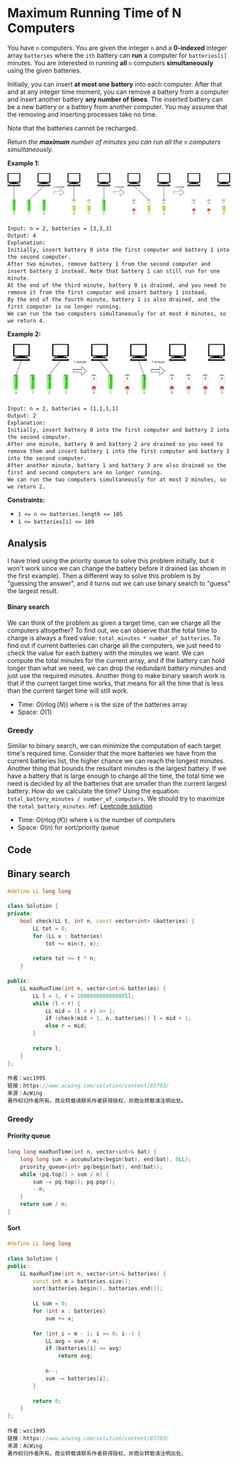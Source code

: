 # Maximum Running Time of N Computers

You have `n` computers. You are given the integer `n` and a **0-indexed** integer array `batteries` where the `ith` battery can **run** a computer for `batteries[i]` minutes. You are interested in running **all** `n` computers **simultaneously** using the given batteries.

Initially, you can insert **at most one battery** into each computer. After that and at any integer time moment, you can remove a battery from a computer and insert another battery **any number of times**. The inserted battery can be a new battery or a battery from another computer. You may assume that the removing and inserting processes take no time.

Note that the batteries cannot be recharged.

Return *the **maximum** number of minutes you can run all the* `n` *computers simultaneously.*

 

**Example 1:**

![img](resources/example1-fit.png)

```
Input: n = 2, batteries = [3,3,3]
Output: 4
Explanation: 
Initially, insert battery 0 into the first computer and battery 1 into the second computer.
After two minutes, remove battery 1 from the second computer and insert battery 2 instead. Note that battery 1 can still run for one minute.
At the end of the third minute, battery 0 is drained, and you need to remove it from the first computer and insert battery 1 instead.
By the end of the fourth minute, battery 1 is also drained, and the first computer is no longer running.
We can run the two computers simultaneously for at most 4 minutes, so we return 4.
```

**Example 2:**

![img](resources/example2.png)

```
Input: n = 2, batteries = [1,1,1,1]
Output: 2
Explanation: 
Initially, insert battery 0 into the first computer and battery 2 into the second computer. 
After one minute, battery 0 and battery 2 are drained so you need to remove them and insert battery 1 into the first computer and battery 3 into the second computer. 
After another minute, battery 1 and battery 3 are also drained so the first and second computers are no longer running.
We can run the two computers simultaneously for at most 2 minutes, so we return 2.
```

 

**Constraints:**

- `1 <= n <= batteries.length <= 105`
- `1 <= batteries[i] <= 109`

## Analysis

I have tried using the priority queue to solve this problem initially, but it won't work since we can change the battery before it drained (as shown in the first example). Then a different way to solve this problem is by "guessing the answer", and it turns out we can use binary search to "guess" the largest result. 

#### Binary search

We can think of the problem as given a target time, can we charge all the computers altogether? To find out, we can observe that the total time to charge is always a fixed value: `total_minutes * number_of_batteries`. To find out if current batteries can charge all the computers, we just need to check the value for each battery with the minutes we want. We can compute the total minutes for the current array, and if the battery can hold longer than what we need, we can drop the redundant battery minutes and just use the required minutes. Another thing to make binary search work is that if the current target time works, that means for all the time that is less than the current target time will still work. 

* Time: $O(n \log (N))$ where `n` is the size of the batteries array
* Space: $O(1)$

### Greedy

Similar to binary search, we can minimize the computation of each target time's required time. Consider that the more batteries we have from the current batteries list, the higher chance we can reach the longest minutes. Another thing that bounds the resultant minutes is the largest battery. If we have a battery that is large enough to charge all the time, the total time we need is decided by all the batteries that are smaller than the current largest battery. How do we calculate the time? Using the equation: `total_battery_minutes / number_of_computers`. We should try to maximize the `total_battery_minutes`. ref: [Leetcode solution](https://leetcode.com/problems/maximum-running-time-of-n-computers/discuss/1693347/Heap-vs.-Binary-Search)

* Time: $O(n \log(K))$ where `k` is the number of computers
* Space: $O(n)$ for sort/priority queue

## Code

## Binary search

```c++
#define LL long long

class Solution {
private:
    bool check(LL t, int n, const vector<int> &batteries) {
        LL tot = 0;
        for (LL x : batteries)
            tot += min(t, x);

        return tot >= t * n;
    }

public:
    LL maxRunTime(int n, vector<int>& batteries) {
        LL l = 1, r = 100000000000000ll;
        while (l < r) {
            LL mid = (l + r) >> 1;
            if (check(mid + 1, n, batteries)) l = mid + 1;
            else r = mid;
        }

        return l;
    }
};

作者：wzc1995
链接：https://www.acwing.com/solution/content/85703/
来源：AcWing
著作权归作者所有。商业转载请联系作者获得授权，非商业转载请注明出处。
```

### Greedy

#### Priority queue

```c++
long long maxRunTime(int n, vector<int>& bat) {
    long long sum = accumulate(begin(bat), end(bat), 0LL);
    priority_queue<int> pq(begin(bat), end(bat));
    while (pq.top() > sum / n) {
        sum -= pq.top(); pq.pop();
        --n;
    }
    return sum / n;
}
```

#### Sort

```c++
#define LL long long

class Solution {
public:
    LL maxRunTime(int n, vector<int>& batteries) {
        const int m = batteries.size();
        sort(batteries.begin(), batteries.end());

        LL sum = 0;
        for (int x : batteries)
            sum += x;

        for (int i = m - 1; i >= 0; i--) {
            LL avg = sum / n;
            if (batteries[i] <= avg)
                return avg;

            n--;
            sum -= batteries[i];
        }

        return 0;
    }
};

作者：wzc1995
链接：https://www.acwing.com/solution/content/85703/
来源：AcWing
著作权归作者所有。商业转载请联系作者获得授权，非商业转载请注明出处。
```



